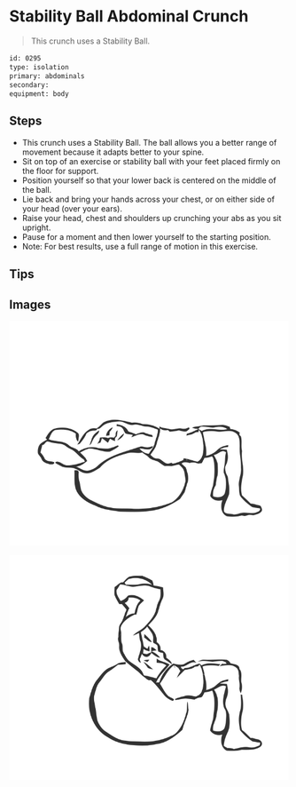 # Stability Ball Abdominal Crunch
> This crunch uses a Stability Ball.

``` 
id: 0295 
type: isolation 
primary: abdominals 
secondary:  
equipment: body 
``` 

## Steps

 - This crunch uses a Stability Ball. The ball allows you a better range of movement because it adapts better to your spine.
 - Sit on top of an exercise or stability ball with your feet placed firmly on the floor for support.
 - Position yourself so that your lower back is centered on the middle of the ball.
 - Lie back and bring your hands across your chest, or on either side of your head (over your ears).
 - Raise your head, chest and shoulders up crunching your abs as you sit upright.
 - Pause for a moment and then lower yourself to the starting position.
 - Note: For best results, use a full range of motion in this exercise.

## Tips


## Images

![](./../svg/0295-relaxation.svg)

![](./../svg/0295-tension.svg)
